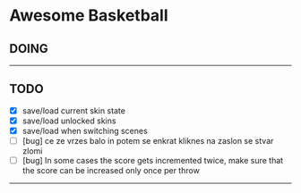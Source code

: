# Awesome Basketball

## DOING

---

## TODO

* [x] save/load current skin state
* [x] save/load unlocked skins
* [x] save/load when switching scenes
* [ ] [bug] ce ze vrzes balo in potem se enkrat kliknes na zaslon se stvar zlomi
* [ ] [bug] In some cases the score gets incremented twice, make sure that the score can be increased only once per throw

---